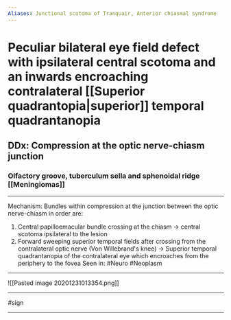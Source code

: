 ```yaml
---
Aliases: Junctional scotoma of Tranquair, Anterior chiasmal syndrome
---
```

# Peculiar bilateral eye field defect with  ipsilateral central scotoma and an inwards encroaching contralateral [[Superior quadrantopia|superior]] temporal quadrantanopia 
## DDx: Compression at the optic nerve-chiasm junction
### Olfactory groove, tuberculum sella and sphenoidal ridge [[Meningiomas]]

---
Mechanism: Bundles within compression at the junction between the optic nerve-chiasm in order are:
1. Central papilloemacular bundle crossing at the chiasm -> central scotoma ipsilateral to the lesion
2. Forward sweeping superior temporal fields after crossing from the contralateral optic nerve (Von Willebrand's knee) -> Superior temporal quadrantanopia of the contralateral eye which encroaches from the periphery to the fovea
Seen in: #Neuro #Neoplasm 

---

![[Pasted image 20201231013354.png]]

---
#sign 

---